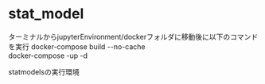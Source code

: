 # stat_model
ターミナルからjupyterEnvironment/dockerフォルダに移動後に以下のコマンドを実行
docker-compose build --no-cache  
docker-compose -up -d  

statmodelsの実行環境

